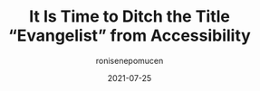 ---
author: ronisenepomucen
date: 2021-07-25
permalink: false
publisher: uxdesigncc
tags:
  - accessibility
  - meta
target_url: https://uxdesign.cc/it-is-time-to-ditch-the-title-evangelist-from-accessibility-d35e8723ed71
title: It Is Time to Ditch the Title “Evangelist” from Accessibility
---